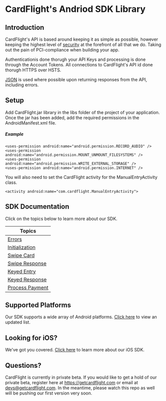 CardFlight's Andriod SDK Library
=================


Introduction
------------

CardFlight's API is based around keeping it as simple as possible, however keeping the highest level of [security](http://#) at the forefront of all that we do. Taking out the pain of PCI-compliance when building your app.

Authenticationis done thorugh your API Keys and processing is done through the Account Tokens. All connections to CardFlight's API id done thorugh HTTPS over HSTS.

[JSON](http://www.json.org) is used where possible upon returning responses from the API, including errors.



Setup
----------

Add CardFlight.jar library in the libs folder of the project of your application. Once the jar has been added, add the required permissions in the AndroidManifest.xml file.

##### Example

```
<uses-permission android:name="android.permission.RECORD_AUDIO" />
<uses-permission android:name="android.permission.MOUNT_UNMOUNT_FILESYSTEMS" />
<uses-permission android:name="android.permission.WRITE_EXTERNAL_STORAGE" />
<uses-permission android:name="android.permission.INTERNET" />
```

You will also need to set the CardFlight activity for the ManualEntryActivity class.

```
<activity android:name="com.cardflight.ManualEntryActivity">
```

SDK Documentation
--------------

Click on the topics below to learn more about our SDK.

| Topics |
| ------------ |
| [Errors](https://developers.getcardflight.com/docs/api/android#errors) |
| [Initialization](https://developers.getcardflight.com/docs/api/android#initialization)|
| [Swipe Card](https://developers.getcardflight.com/docs/api/android#swipe_card)|
| [Swipe Response](https://developers.getcardflight.com/docs/api/android#swipe_card_response)|
| [Keyed Entry](https://developers.getcardflight.com/docs/api/android#keyed_entry)|
| [Keyed Response](https://developers.getcardflight.com/docs/api/android#keyed_response)|
| [Process Payment](https://developers.getcardflight.com/docs/api/android#process_payment)|


Supported Platforms
-----------------------

Our SDK supports a wide array of Android platforms. [Click here](https://developers.getcardflight.com/docs/android) to view an updated list.


Looking for iOS?
-----------------

We've got you covered. [Click here](https://github.com/CardFlight/cardflight-ios) to learn more about our iOS SDK.


Questions?
--------

CardFlight is currently in private beta. If you would like to get a hold of our private beta, register here at https://getcardflight.com or email at devs@getcardflight.com. In the meantime, please watch this repo as well will be pushing our first version very soon.
